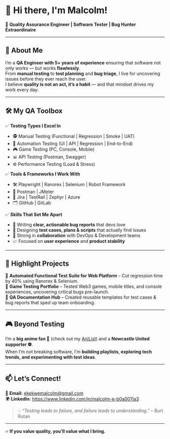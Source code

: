# 👋 Hi there, I'm Malcolm!  

🎯 **Quality Assurance Engineer | Software Tester | Bug Hunter Extraordinaire**

---

## 🚀 About Me
I’m a **QA Engineer with 5+ years of experience** ensuring that software not only works — but works **flawlessly**.  
From **manual testing** to **test planning** and **bug triage**, I live for uncovering issues before they ever reach the user.  
I believe **quality is not an act, it’s a habit** — and that mindset drives my work every day.

---

## 🛠️ My QA Toolbox  

✅ **Testing Types I Excel In**  
- 🕵️ Manual Testing (Functional | Regression | Smoke | UAT)  
- 🤖 Automation Testing (UI | API | Regression | End-to-End)  
- 🎮 Game Testing (PC, Console, Mobile)  
- 📊 API Testing (Postman, Swagger)  
- ⚙️ Performance Testing (Load & Stress)

✅ **Tools & Frameworks I Work With**  
- 🛠️ Playwright | Ranorex | Selenium | Robot Framework 
- 🧪 Postman | JMeter  
- 🔧 Jira | TestRail | Zephyr | Azure
- 🗂️ GitHub | GitLab  

✅ **Skills That Set Me Apart**  
- 📝 Writing **clear, actionable bug reports** that devs love  
- 📂 Designing **test cases, plans & scripts** that actually find issues  
- 🔄 Strong in **collaboration** with DevOps & Development teams  
- 📈 Focused on **user experience** and **product stability**
  
---

## 📌 Highlight Projects  
🔹 **Automated Functional Test Suite for Web Platform** – Cut regression time by 40% using Ranorex & Selenium.  
🔹 **Game Testing Portfolio** – Tested Web3 games, mobile titles, and console experiences, uncovering critical bugs pre-launch.  
🔹 **QA Documentation Hub** – Created reusable templates for test cases & bug reports that sped up team onboarding.

---

## 🎮 Beyond Testing  
I’m a **big anime fan 🎴** (check out my [AniList](https://anilist.co/user/LelouchEx/)) and a **Newcastle United supporter ⚽**.  
When I’m not breaking software, I’m **building playlists, exploring tech trends, and experimenting with test ideas**.

---

## 📫 Let’s Connect!  
📧 **Email:** ekekwemalcolm@gmail.com  
🌍 **LinkedIn:** https://www.linkedin.com/in/malcolm-e-b0a0011a3

> 💡 *“Testing leads to failure, and failure leads to understanding.”* – Burt Rutan

---
⭐ **If you value quality, you’ll value what I bring.**
